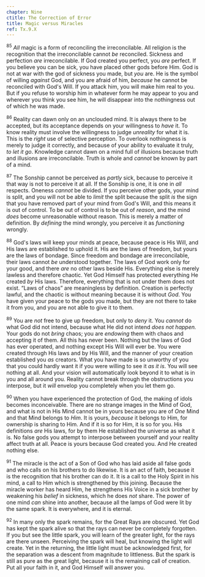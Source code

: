 ```yaml
---
chapter: Nine
ctitle: The Correction of Error
title: Magic versus Miracles
ref: Tx.9.X
---
```


<sup>85</sup> *All* magic is a form of reconciling the irreconcilable. All religion
is the recognition that the irreconcilable cannot *be* reconciled.
Sickness and perfection *are* irreconcilable. If God created you
perfect, you *are* perfect. If you believe you can be sick, you have
placed other gods before Him. God is not at war with the god of sickness
you made, but *you* are. He is the symbol of willing *against* God, and
you are afraid of him, *because* he cannot be reconciled with God's
Will. If you attack him, you will make him real to you. But if you
refuse to worship him in whatever form he may appear to you and wherever
you think you see him, he will disappear into the nothingness out of
which he was made.

<sup>86</sup> Reality can dawn only on an unclouded mind. It is always there to be
accepted, but its acceptance depends on your willingness to *have* it.
To know reality must involve the willingness to judge *unreality* for
what it is. This is the *right* use of selective perception. To overlook
nothingness is merely to judge it correctly, and because of your ability
to evaluate it truly, *to let it go*. Knowledge cannot dawn on a mind
full of illusions because truth and illusions are irreconcilable. Truth
is whole and *cannot* be known by part of a mind.

<sup>87</sup> The Sonship cannot be perceived as *partly* sick, because to perceive
it that way is not to perceive it at all. If the Sonship is one, it is
one in *all* respects. Oneness *cannot* be divided. If you perceive
other gods, your mind is split, and you will not be able to *limit* the
split because the split *is* the sign that you have removed part of your
mind from God's Will, and this means it is out of control. To be out of
control is to be out of *reason*, and the mind *does* become
unreasonable without reason. This is merely a matter of definition. By
*defining* the mind wrongly, you perceive it as *functioning* wrongly.

<sup>88</sup> God's laws will keep your minds at peace, because peace is His Will,
and His laws are established to uphold it. His are the laws of freedom,
but yours are the laws of bondage. Since freedom and bondage are
irreconcilable, their laws cannot *be* understood together. The laws of
God work only for your good, and there *are* no other laws beside His.
Everything else is merely lawless and therefore chaotic. Yet God Himself
has protected everything He created *by* His laws. Therefore, everything
that is not under them does not exist. “Laws of chaos” are meaningless
by definition. Creation is perfectly lawful, and the chaotic is without
meaning because it is without *God*. You have given your peace to the
gods you made, but they are not there to take it from you, and you are
not able to give it to them.

<sup>89</sup> You are *not* free to give up freedom, but only to *deny* it. You
*cannot* do what God did not intend, because what He did not intend
*does not happen.* Your gods do not *bring* chaos; you are *endowing*
them with chaos and accepting it of them. All this has never been.
Nothing but the laws of God has ever operated, and nothing except His
Will will ever be. You were created through His laws and by His Will,
and the manner of your creation established you *as* creators. What you
have made is so unworthy of you that you could hardly want it if you
were willing to see it *as it is*. You will see nothing at all. And your
vision will automatically look beyond it to what is in you and all
around you. Reality cannot break through the obstructions you interpose,
but it *will* envelop you completely when you let them go.

<sup>90</sup> When you have experienced the protection of God, the making of idols
becomes inconceivable. There are no strange images in the Mind of God,
and what is not in His Mind cannot be in yours because you are of *One*
Mind and that Mind belongs to *Him*. It is yours, *because* it belongs
to Him, for ownership is sharing to Him. And if it is so for Him, it is
so for you. His definitions *are* His laws, for by them He established
the universe as what it is. No false gods you attempt to interpose
between yourself and your reality affect truth at all. Peace is yours
because God created you. And He created nothing else.

<sup>91</sup> The miracle is the act of a Son of God who has laid aside all false
gods and who calls on his brothers to do likewise. It is an act of
faith, because it is the recognition that his brother can do it. It is a
call to the Holy Spirit in his mind, a call to Him which is strengthened
by this joining. Because the miracle worker has heard Him, he
strengthens His Voice in a sick brother by weakening his *belief* in
sickness, which he does *not* share. The power of one mind *can* shine
into another, because all the lamps of God were lit by the same spark.
It is everywhere, and it is eternal.

<sup>92</sup> In many only the spark remains, for the Great Rays are obscured. Yet
God has kept the spark alive so that the rays can never be completely
forgotten. If you but see the little spark, you will learn of the
greater light, for the rays are there unseen. Perceiving the spark will
heal, but knowing the light will create. Yet in the returning, the
little light must be acknowledged first, for the separation was a
descent from magnitude to littleness. But the spark is still as pure as
the great light, because it is the remaining call of creation. Put all
your faith in it, and God Himself will answer you.


